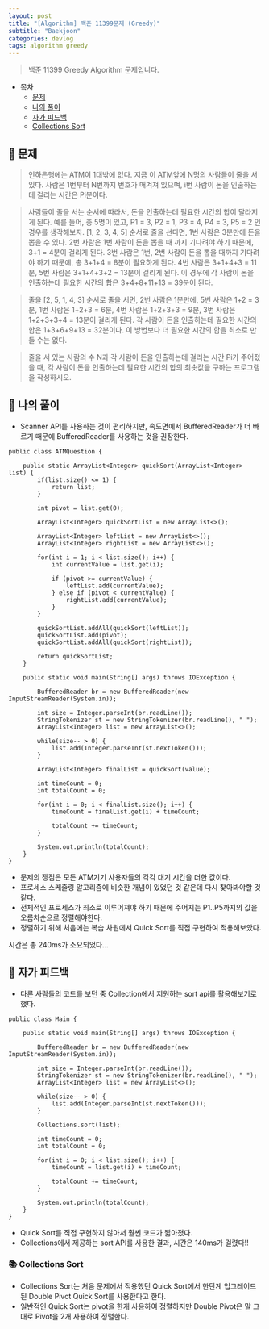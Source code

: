 ```yaml
---
layout: post
title: "[Algorithm] 백준 11399문제 (Greedy)"
subtitle: "Baekjoon"
categories: devlog
tags: algorithm greedy
---
```


> 백준 11399 Greedy Algorithm 문제입니다.

<!---more--->

- 목차
  - [문제](#-문제)
  - [나의 풀이](#-나의-풀이)
  - [자가 피드백](#-자가-피드백)
  - [Collections Sort](#-collections-sort)

## 📌 문제

> 인하은행에는 ATM이 1대밖에 없다. 지금 이 ATM앞에 N명의 사람들이 줄을 서있다. 사람은 1번부터 N번까지 번호가 매겨져 있으며, i번 사람이 돈을 인출하는데 걸리는 시간은 Pi분이다.

> 사람들이 줄을 서는 순서에 따라서, 돈을 인출하는데 필요한 시간의 합이 달라지게 된다. 예를 들어, 총 5명이 있고, P1 = 3, P2 = 1, P3 = 4, P4 = 3, P5 = 2 인 경우를 생각해보자. [1, 2, 3, 4, 5] 순서로 줄을 선다면, 1번 사람은 3분만에 돈을 뽑을 수 있다. 2번 사람은 1번 사람이 돈을 뽑을 때 까지 기다려야 하기 때문에, 3+1 = 4분이 걸리게 된다. 3번 사람은 1번, 2번 사람이 돈을 뽑을 때까지 기다려야 하기 때문에, 총 3+1+4 = 8분이 필요하게 된다. 4번 사람은 3+1+4+3 = 11분, 5번 사람은 3+1+4+3+2 = 13분이 걸리게 된다. 이 경우에 각 사람이 돈을 인출하는데 필요한 시간의 합은 3+4+8+11+13 = 39분이 된다.

> 줄을 [2, 5, 1, 4, 3] 순서로 줄을 서면, 2번 사람은 1분만에, 5번 사람은 1+2 = 3분, 1번 사람은 1+2+3 = 6분, 4번 사람은 1+2+3+3 = 9분, 3번 사람은 1+2+3+3+4 = 13분이 걸리게 된다. 각 사람이 돈을 인출하는데 필요한 시간의 합은 1+3+6+9+13 = 32분이다. 이 방법보다 더 필요한 시간의 합을 최소로 만들 수는 없다.

> 줄을 서 있는 사람의 수 N과 각 사람이 돈을 인출하는데 걸리는 시간 Pi가 주어졌을 때, 각 사람이 돈을 인출하는데 필요한 시간의 합의 최솟값을 구하는 프로그램을 작성하시오.

## 📌 나의 풀이

- Scanner API를 사용하는 것이 편리하지만, 속도면에서 BufferedReader가 더 빠르기 때문에 BufferedReader를 사용하는 것을 권장한다.

```
public class ATMQuestion {

    public static ArrayList<Integer> quickSort(ArrayList<Integer> list) {
        if(list.size() <= 1) {
            return list;
        }

        int pivot = list.get(0);

        ArrayList<Integer> quickSortList = new ArrayList<>();

        ArrayList<Integer> leftList = new ArrayList<>();
        ArrayList<Integer> rightList = new ArrayList<>();

        for(int i = 1; i < list.size(); i++) {
            int currentValue = list.get(i);

            if (pivot >= currentValue) {
                leftList.add(currentValue);
            } else if (pivot < currentValue) {
                rightList.add(currentValue);
            }
        }

        quickSortList.addAll(quickSort(leftList));
        quickSortList.add(pivot);
        quickSortList.addAll(quickSort(rightList));

        return quickSortList;
    }

    public static void main(String[] args) throws IOException {

        BufferedReader br = new BufferedReader(new InputStreamReader(System.in));

        int size = Integer.parseInt(br.readLine());
        StringTokenizer st = new StringTokenizer(br.readLine(), " ");
        ArrayList<Integer> list = new ArrayList<>();

        while(size-- > 0) {
            list.add(Integer.parseInt(st.nextToken()));
        }

        ArrayList<Integer> finalList = quickSort(value);

        int timeCount = 0;
        int totalCount = 0;

        for(int i = 0; i < finalList.size(); i++) {
            timeCount = finalList.get(i) + timeCount;

            totalCount += timeCount;
        }

        System.out.println(totalCount);
    }
}
```

- 문제의 쟁점은 모든 ATM기기 사용자들의 각각 대기 시간을 더한 값이다.
- 프로세스 스케줄링 알고리즘에 비슷한 개념이 있었던 것 같은데 다시 찾아봐야할 것 같다.
- 전체적인 프로세스가 최소로 이루어져야 하기 때문에 주어지는 P1..P5까지의 값을 오름차순으로 정렬해야한다.
- 정렬하기 위해 처음에는 복습 차원에서 Quick Sort를 직접 구현하여 적용해보았다.

시간은 총 240ms가 소요되었다...

## 📌 자가 피드백

- 다른 사람들의 코드를 보던 중 Collection에서 지원하는 sort api를 활용해보기로 했다.

```
public class Main {

    public static void main(String[] args) throws IOException {

        BufferedReader br = new BufferedReader(new InputStreamReader(System.in));

        int size = Integer.parseInt(br.readLine());
        StringTokenizer st = new StringTokenizer(br.readLine(), " ");
        ArrayList<Integer> list = new ArrayList<>();

        while(size-- > 0) {
            list.add(Integer.parseInt(st.nextToken()));
        }

        Collections.sort(list);

        int timeCount = 0;
        int totalCount = 0;

        for(int i = 0; i < list.size(); i++) {
            timeCount = list.get(i) + timeCount;

            totalCount += timeCount;
        }

        System.out.println(totalCount);
    }
}
```

- Quick Sort를 직접 구현하지 않아서 훨씬 코드가 짧아졌다.
- Collections에서 제공하는 sort API를 사용한 결과, 시간은 140ms가 걸렸다!!

### 📚 Collections Sort

- Collections Sort는 처음 문제에서 적용했던 Quick Sort에서 한단계 업그레이드 된 Double Pivot Quick Sort를 사용한다고 한다.
- 일반적인 Quick Sort는 pivot을 한개 사용하여 정렬하지만 Double Pivot은 말 그대로 Pivot을 2개 사용하여 정렬한다.

